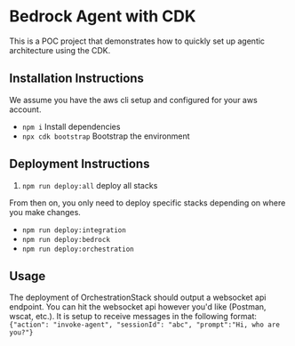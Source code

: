# Bedrock Agent with CDK

This is a POC project that demonstrates how to quickly set up agentic architecture using the CDK.

## Installation Instructions

We assume you have the aws cli setup and configured for your aws account.

- `npm i` Install dependencies
- `npx cdk bootstrap` Bootstrap the environment

## Deployment Instructions

1. `npm run deploy:all` deploy all stacks

From then on, you only need to deploy specific stacks depending on where you make changes.

- `npm run deploy:integration`
- `npm run deploy:bedrock`
- `npm run deploy:orchestration`

## Usage

The deployment of OrchestrationStack should output a websocket api endpoint.
You can hit the websocket api however you'd like (Postman, wscat, etc.).
It is setup to receive messages in the following format:
`{"action": "invoke-agent", "sessionId": "abc", "prompt":"Hi, who are you?"}`
